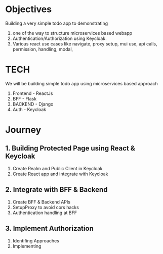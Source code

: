 # Objectives
Building a very simple todo app to demonstrating 

1) one of the way to structure microservices based webapp
2) Authentication/Authorization using Keycloak.
3) Various react use cases like navigate, proxy setup, mui use, api calls, permission, handling, modal, 


# TECH
We will be building simple todo app using microservices based approach
1) Frontend - ReactJs
2) BFF - Flask
3) BACKEND - Django
4) Auth - Keycloak

# Journey

## 1. Building Protected Page using React & Keycloak 
1) Create Realm and Public Client in Keycloak
2) Create React app and integrate with Keycloak

## 2. Integrate with BFF & Backend
1) Create BFF & Backend APIs
2) SetupProxy to avoid cors hacks
3) Authentication handling at BFF

## 3. Implement Authorization
1) Identifing Approaches 
2) Implementing
